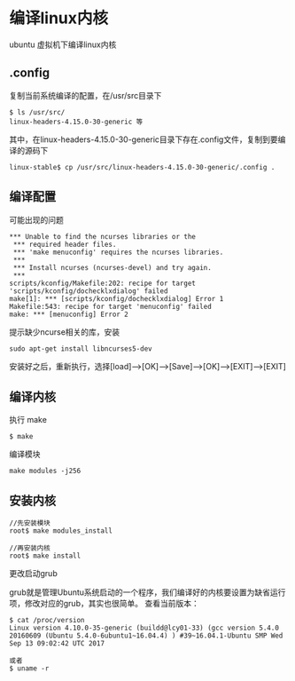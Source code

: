 # 编译linux内核

ubuntu 虚拟机下编译linux内核



## .config

复制当前系统编译的配置，在/usr/src目录下

```
$ ls /usr/src/
linux-headers-4.15.0-30-generic 等
```

其中，在linux-headers-4.15.0-30-generic目录下存在.config文件，复制到要编译的源码下

```
linux-stable$ cp /usr/src/linux-headers-4.15.0-30-generic/.config .
```



## 编译配置

可能出现的问题

```
*** Unable to find the ncurses libraries or the
 *** required header files.
 *** 'make menuconfig' requires the ncurses libraries.
 *** 
 *** Install ncurses (ncurses-devel) and try again.
 *** 
scripts/kconfig/Makefile:202: recipe for target 'scripts/kconfig/dochecklxdialog' failed
make[1]: *** [scripts/kconfig/dochecklxdialog] Error 1
Makefile:543: recipe for target 'menuconfig' failed
make: *** [menuconfig] Error 2
```

提示缺少ncurse相关的库，安装

```
sudo apt-get install libncurses5-dev
```

安装好之后，重新执行，选择[load]–>[OK]–>[Save]–>[OK]–>[EXIT]–>[EXIT]

## 编译内核

执行 make

```
$ make
```

编译模块

```
make modules -j256
```

## 安装内核

```
//先安装模块
root$ make modules_install

//再安装内核
root$ make install
```

 更改启动grub

grub就是管理Ubuntu系统启动的一个程序，我们编译好的内核要设置为缺省运行项，修改对应的grub，其实也很简单。 
查看当前版本：

```
$ cat /proc/version  
Linux version 4.10.0-35-generic (buildd@lcy01-33) (gcc version 5.4.0 20160609 (Ubuntu 5.4.0-6ubuntu1~16.04.4) ) #39~16.04.1-Ubuntu SMP Wed Sep 13 09:02:42 UTC 2017

或者
$ uname -r

```

